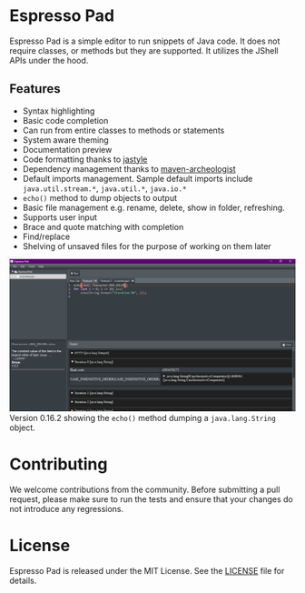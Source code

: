 # Espresso Pad

Espresso Pad is a simple editor to run snippets of Java code. It does not require classes, or methods but they are supported. It utilizes the JShell APIs under the hood.

## Features
- Syntax highlighting
- Basic code completion
- Can run from entire classes to methods or statements
- System aware theming
- Documentation preview
- Code formatting thanks to [jastyle](https://github.com/AbrarSyed/jastyle)
- Dependency management thanks to [maven-archeologist](https://github.com/square/maven-archeologist)
- Default imports management. Sample default imports include `java.util.stream.*`, `java.util.*`, `java.io.*`
- `echo()` method to dump objects to output
- Basic file management e.g. rename, delete, show in folder, refreshing.
- Supports user input
- Brace and quote matching with completion
- Find/replace
- Shelving of unsaved files for the purpose of working on them later

![Sample screenshot of v0.16.2](imgs/image.png)
Version 0.16.2 showing the `echo()` method dumping a `java.lang.String` object.

# Contributing
We welcome contributions from the community.
Before submitting a pull request, please make sure to run the tests and ensure that your changes do not introduce any regressions.

# License
Espresso Pad is released under the MIT License. See the [LICENSE](https://www.mit.edu/~amini/LICENSE.md) file for details.